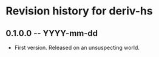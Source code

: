 # Revision history for deriv-hs

## 0.1.0.0 -- YYYY-mm-dd

* First version. Released on an unsuspecting world.

